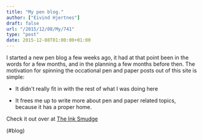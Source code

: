 ```yaml
---
title: "My pen blog."
author: ["Eivind Hjertnes"]
draft: false
url: "/2015/12/08/My/741"
type: "post"
date: 2015-12-08T01:00:00+01:00
---
```


I started a new pen blog a few weeks ago, it had at that point been in
the words for a few months, and in the planning a few months before
then. The motivation for spinning the occational pen and paper posts out
of this site is simple:

-   It didn't really fit in with the rest of what I was doing here

-   It frees me up to write more about pen and paper related topics,
    because it has a proper home.

Check it out over at [The Ink Smudge](http://www.inksmudge.net)

(#blog)
